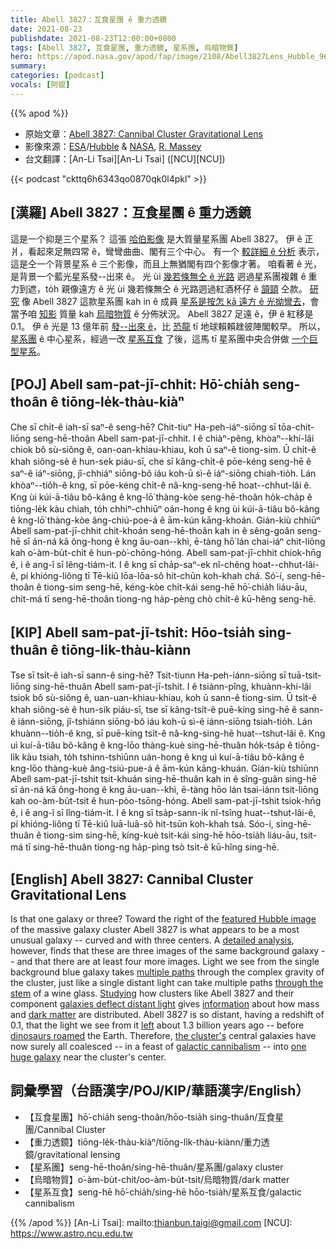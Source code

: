```yaml
---
title: Abell 3827：互食星團 ê 重力透鏡
date: 2021-08-23
publishdate: 2021-08-23T12:00:00+0800
tags: [Abell 3827, 互食星團, 重力透鏡, 星系團, 烏暗物質]
hero: https://apod.nasa.gov/apod/fap/image/2108/Abell3827Lens_Hubble_960.jpg
summary:
categories: [podcast]
vocals: [阿錕]
---
```


{{% apod %}}

- 原始文章：[Abell 3827: Cannibal Cluster Gravitational Lens](https://apod.nasa.gov/apod/ap210823.html)
- 影像來源：[ESA](https://www.esa.int/)/[Hubble](https://esahubble.org/) & [NASA](https://www.nasa.gov/), [R. Massey](http://www.astro.dur.ac.uk/~rjm/cv.php)
- 台文翻譯：[An-Li Tsai][An-Li Tsai] ([NCU][NCU])

{{< podcast "ckttq6h6343qo0870qk0l4pkl" >}}

## [漢羅] Abell 3827：互食星團 ê 重力透鏡
這是一个抑是三个星系？
這張 [哈伯影像][featured Hubble image] 是大質量星系團 Abell 3827。
伊 ê 正爿，看起來足無四常 ê，彎彎曲曲、閣有三个中心。
有一个 [較詳細 ê 分析][detailed analysis] 表示，這是仝一个背景星系 ê 三个影像，而且上無猶閣有四个影像才著。
咱看著 ê 光，是背景一个藍光星系發--出來 ê。
光 ùi [幾若條無仝 ê 光路][multiple paths] 迵過星系團複雜 ê 重力到遮，to̍h 親像遠方 ê 光 ùi 幾若條無仝 ê 光路迵過紅酒杯仔 ê [頷頸][through the stem] 仝款。
[研究][Studying] 像 Abell 3827 這款星系團 kah in ê 成員 [星系是按怎 kā 遠方 ê 光拗彎去][galaxies deflect distant light]，會當予咱 [知影][information] 質量 kah [烏暗物質][dark matter] ê 分佈狀況。
Abell 3827 足遠 ê，伊 ê 紅移是 0.1。
伊 ê 光是 13  億年前 [發--出來 ê][left]，比 [恐龍][dinosaurs roamed] tī 地球賴賴趖彼陣閣較早。
所以，[星系團][the cluster's] ê 中心星系，經過一改 [星系互食][galactic cannibalism] 了後，這馬 tī 星系團中央合併做 [一个巨型星系][one huge galaxy]。

## [POJ] Abell sam-pat-jī-chhit: Hō͘-chia̍h seng-thoân ê tiōng-le̍k-thàu-kiàⁿ
Che sī chi̍t-ê iah-sī saⁿ-ê seng-hē?
Chit-tiuⁿ Ha-peh-iáⁿ-siōng sī tōa-chit-liōng seng-hē-thoân Abell sam-pat-jī-chhit.
I ê chiàⁿ-pêng, khòaⁿ--khí-lâi chiok bô sù-siông ê, oan-oan-khiau-khiau, koh ū saⁿ-ê tiong-sim.
Ū chi̍t-ê khah siông-sè ê hun-sek piáu-sī, che sī kâng-chi̍t-ê pōe-kéng seng-hē ê saⁿ-ê iáⁿ-siōng, jî-chhiáⁿ siōng-bô iáu koh-ū sì-ê iáⁿ-siōng chiah-tio̍h.
Lán khòaⁿ--tio̍h-ê kng, sī pōe-kéng chi̍t-ê nâ-kng-seng-hē hoat--chhut-lâi ê.
Kng ùi kúi-ā-tiâu bô-kâng ê kng-lō͘ thàng-kòe seng-hē-thoân ho̍k-cha̍p ê tiōng-le̍k kàu chiah, to̍h chhiⁿ-chhiūⁿ oán-hong ê kng ùi kúi-ā-tiâu bô-kâng ê kng-lō͘ thàng-kòe âng-chiú-poe-á ê ām-kún kāng-khoán.
Gián-kiù chhiūⁿ Abell sam-pat-jī-chhit chit-khoán seng-hē-thoân kah in ê sêng-goân seng-hē sī án-ná kā ông-hong ê kng āu-oan--khì, ē-tàng hō͘ lán chai-iáⁿ chit-liōng kah o͘-àm-bu̍t-chit ê hun-pò͘-chōng-hóng.
Abell sam-pat-jī-chhit chiok-hn̄g ê, i ê ang-î sī lêng-tiám-it.
I ê kng sī cha̍p-saⁿ-ek nî-chêng hoat--chhut-lâi-ê, pí khióng-liông tī Tē-kiû lōa-lōa-sô hit-chūn koh-khah chá.
Só͘-í, seng-hē-thoân ê tiong-sim seng-hē, kéng-kòe chi̍t-kái seng-hē hō͘-chia̍h liáu-āu, chit-má tī seng-hē-thoân tiong-ng ha̍p-pèng chò chi̍t-ê kū-hêng seng-hē.

## [KIP] Abell sam-pat-jī-tshit: Hōo-tsia̍h sing-thuân ê tiōng-li̍k-thàu-kiànn
Tse sī tsi̍t-ê iah-sī sann-ê sing-hē?
Tsit-tiunn Ha-peh-iánn-siōng sī tuā-tsit-liōng sing-hē-thuân Abell sam-pat-jī-tshit.
I ê tsiànn-pîng, khuànn-khí-lâi tsiok bô sù-siông ê, uan-uan-khiau-khiau, koh ū sann-ê tiong-sim.
Ū tsi̍t-ê khah siông-sè ê hun-sik piáu-sī, tse sī kâng-tsi̍t-ê puē-kíng sing-hē ê sann-ê iánn-siōng, jî-tshiánn siōng-bô iáu koh-ū sì-ê iánn-siōng tsiah-tio̍h.
Lán khuànn--tio̍h-ê kng, sī puē-kíng tsi̍t-ê nâ-kng-sing-hē huat--tshut-lâi ê.
Kng uì kuí-ā-tiâu bô-kâng ê kng-lōo thàng-kuè sing-hē-thuân ho̍k-tsa̍p ê tiōng-li̍k kàu tsiah, to̍h tshinn-tshiūnn uán-hong ê kng uì kuí-ā-tiâu bô-kâng ê kng-lōo thàng-kuè âng-tsiú-pue-á ê ām-kún kāng-khuán.
Gián-kiù tshiūnn Abell sam-pat-jī-tshit tsit-khuán sing-hē-thuân kah in ê sîng-guân sing-hē sī án-ná kā ông-hong ê kng āu-uan--khì, ē-tàng hōo lán tsai-iánn tsit-liōng kah oo-àm-bu̍t-tsit ê hun-pòo-tsōng-hóng.
Abell sam-pat-jī-tshit tsiok-hn̄g ê, i ê ang-î sī lîng-tiám-it.
I ê kng sī tsa̍p-sann-ik nî-tsîng huat--tshut-lâi-ê, pí khióng-liông tī Tē-kiû luā-luā-sô hit-tsūn koh-khah tsá.
Sóo-í, sing-hē-thuân ê tiong-sim sing-hē, kíng-kuè tsi̍t-kái sing-hē hōo-tsia̍h liáu-āu, tsit-má tī sing-hē-thuân tiong-ng ha̍p-pìng tsò tsi̍t-ê kū-hîng sing-hē.

## [English] Abell 3827: Cannibal Cluster Gravitational Lens
Is that one galaxy or three?
Toward the right of the [featured Hubble image][featured Hubble image] of the massive galaxy cluster Abell 3827 is what appears to be a most unusual galaxy -- curved and with three centers.
A [detailed analysis][detailed analysis], however, finds that these are three images of the same background galaxy -- and that there are at least four more images.
Light we see from the single background blue galaxy takes [multiple paths][multiple paths] through the complex gravity of the cluster, just like a single distant light can take multiple paths [through the stem][through the stem] of a wine glass.
[Studying][Studying] how clusters like Abell 3827 and their component [galaxies deflect distant light][galaxies deflect distant light] gives [information][information] about how mass and [dark matter][dark matter] are distributed.
Abell 3827 is so distant, having a redshift of 0.1, that the light we see from it [left][left] about 1.3 billion years ago -- before [dinosaurs roamed][dinosaurs roamed] the Earth.
Therefore, [the cluster's][the cluster's] central galaxies have now surely all coalesced -- in a feast of [galactic cannibalism][galactic cannibalism] -- into [one huge galaxy][one huge galaxy] near the cluster's center.

## 詞彙學習（台語漢字/POJ/KIP/華語漢字/English）


- 【互食星團】hō͘-chia̍h seng-thoân/hōo-tsia̍h sing-thuân/互食星團/Cannibal Cluster
- 【重力透鏡】tiōng-le̍k-thàu-kiàⁿ/tiōng-li̍k-thàu-kiànn/重力透鏡/gravitational lensing
- 【星系團】seng-hē-thoân/sing-hē-thuân/星系團/galaxy cluster
- 【烏暗物質】o͘-àm-bu̍t-chit/oo-àm-bu̍t-tsit/烏暗物質/dark matter
- 【星系互食】seng-hē hō͘-chia̍h/sing-hē hōo-tsia̍h/星系互食/galactic cannibalism


{{% /apod %}}
[An-Li Tsai]: mailto:thianbun.taigi@gmail.com
[NCU]: https://www.astro.ncu.edu.tw


[featured Hubble image]:https://esahubble.org/images/potw2118a/
[detailed analysis]:https://academic.oup.com/mnras/article/477/1/669/4974390
[multiple paths]:https://en.wikipedia.org/wiki/Gravitational_lens
[through the stem]:https://youtu.be/vLp6CwElGP4
[Studying]:https://i.pinimg.com/originals/94/6e/ff/946eff7741c6af1436dfe4975d31d95c.jpg
[galaxies deflect distant light]:https://youtu.be/VeAVmp9MLH4
[information]:https://aasnova.org/2020/07/21/the-fault-in-our-unaligned-stars/
[dark matter]:https://science.nasa.gov/astrophysics/focus-areas/what-is-dark-energy
[left]:http://www.astro.ucla.edu/~wright/CosmoCalc.html
[dinosaurs roamed]:https://youtu.be/3_UJOdFx89I
[the cluster's]:https://apod.nasa.gov/apod/ap980831.html
[galactic cannibalism]:https://www.universetoday.com/89086/galactic-cannibalism/
[one huge galaxy]:https://en.wikipedia.org/wiki/ESO_146-5
